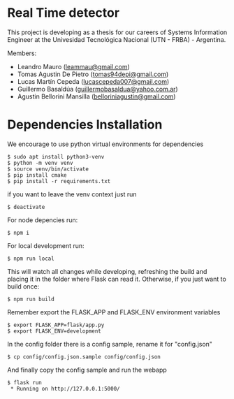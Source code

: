 # Real Time detector

This project is developing as a thesis for our careers of Systems Information Engineer at the Univesidad Tecnológica Nacional (UTN - FRBA) - Argentina.

Members:

- Leandro Mauro (leammau@gmail.com)
- Tomas Agustin De Pietro (tomas94depi@gmail.com)
- Lucas Martín Cepeda (lucascepeda007@gmail.com)
- Guillermo Basaldúa (guillermobasaldua@yahoo.com.ar)
- Agustin Bellorini Mansilla (belloriniagustin@gmail.com)

# Dependencies Installation
We encourage to use python virtual environments for dependencies
```
$ sudo apt install python3-venv 
$ python -m venv venv
$ source venv/bin/activate
$ pip install cmake 
$ pip install -r requirements.txt
```
if you want to leave the venv context just run 
```
$ deactivate
```

For node depencies run:
```
$ npm i
```
For local development run: 

```
$ npm run local
```
This will watch all changes while developing, refreshing the build and placing it in the folder where Flask can read it. Otherwise, if you just want to build once:
```
$ npm run build
```

Remember export the FLASK_APP and FLASK_ENV environment variables
```
$ export FLASK_APP=flask/app.py
$ export FLASK_ENV=development
```
In the config folder there is a config sample, rename it for "config.json"
```
$ cp config/config.json.sample config/config.json
```
And finally copy the config sample and run the webapp
```
$ flask run
 * Running on http://127.0.0.1:5000/
```
